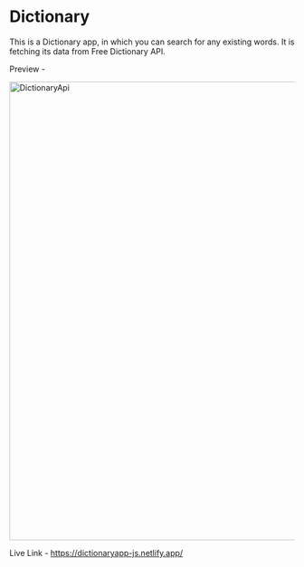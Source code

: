 # Dictionary
This is a Dictionary app, in which you can search for any existing words. It is fetching its data from Free Dictionary API.

Preview - 

<img width="810" alt="DictionaryApi" src="https://github.com/AmitPandey31/DictionaryApp/assets/88220698/30926d2f-8c8a-4834-a8e5-6e689805fd46">

Live Link - https://dictionaryapp-js.netlify.app/


